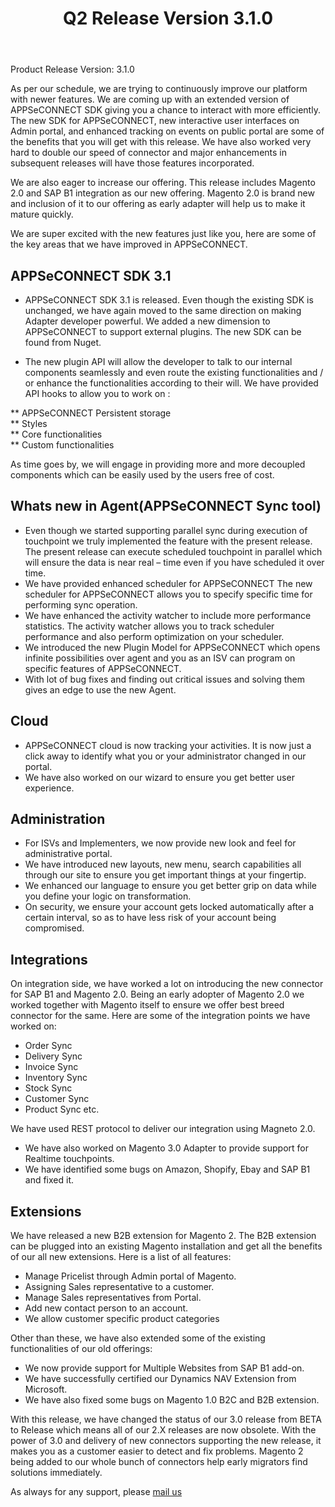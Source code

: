 ﻿---
title: "Q2 Release Version 3.1.0"
toc: true
tag: developers
category: "release-notes"
menus: 
    2016Release:
        title: "Q2 V 3.1.0"
        weight: 3
        icon: fa fa-wpexplorer
        identifier: 2016Q2Release
---
Product Release Version: 3.1.0   

As per our schedule, we are trying to continuously improve our platform with newer features.
We are coming up with an extended version of APPSeCONNECT SDK giving you a chance to 
interact with more efficiently. The new SDK for APPSeCONNECT, new interactive user interfaces 
on Admin portal, and enhanced tracking on events on public portal are some of the benefits 
that you will get with this release. We have also worked very hard to double our speed of 
connector and major enhancements in subsequent releases will have those features incorporated.

We are also eager to increase our offering. This release includes Magento 2.0 and 
SAP B1 integration as our new offering. Magento 2.0 is brand new and inclusion 
of it to our offering as early adapter will help us to make it mature quickly.   

We are super excited with the new features just like you, here are some of the key 
areas that we have improved in APPSeCONNECT.

## APPSeCONNECT SDK 3.1

* APPSeCONNECT SDK 3.1 is released. Even though the existing SDK is unchanged, 
we have again moved to the same direction on making Adapter developer powerful. 
We added a new dimension to APPSeCONNECT to support external plugins. 
The new SDK can be found from Nuget.     

* The new plugin API will allow the developer to talk to our internal components 
seamlessly and even route the existing functionalities and / or enhance the 
functionalities according to their will. We have provided API hooks to allow you 
to work on :      

** APPSeCONNECT Persistent storage          
** Styles          
** Core functionalities        
** Custom functionalities        

As time goes by, we will engage in providing more and more decoupled components 
which can be easily used by the users free of cost.    

## Whats new in Agent(APPSeCONNECT Sync tool)    

* Even though we started supporting parallel sync during execution of touchpoint we truly implemented the feature with the present release. The present release can execute scheduled touchpoint in parallel which will ensure the data is near real – time even if you have scheduled it over time.   
* We have provided enhanced scheduler for APPSeCONNECT The new scheduler for APPSeCONNECT allows you to specify specific time for performing sync operation.  
* We have enhanced the activity watcher to include more performance statistics. The activity watcher allows you to track scheduler performance and also perform optimization on your scheduler.  
* We introduced the new Plugin Model for APPSeCONNECT which opens infinite possibilities over agent and you as an ISV can program on specific features of APPSeCONNECT.  
* With lot of bug fixes and finding out critical issues and solving them gives an edge to use the new Agent.  

## Cloud
* APPSeCONNECT cloud is now tracking your activities. It is now just a click away to identify what you or your administrator changed in our portal.  
* We have also worked on our wizard to ensure you get better user experience.  

## Administration
* For ISVs and Implementers, we now provide new look and feel for administrative portal.
* We have introduced new layouts, new menu, search capabilities all through our site to ensure you get important things at your fingertip.
* We enhanced our language to ensure you get better grip on data while you define your logic on transformation.
* On security, we ensure your account gets locked automatically after a certain interval, so as to have less risk of your account being compromised.

## Integrations
On integration side, we have worked a lot on introducing the new connector for SAP B1 and Magento 2.0. Being an early adopter of Magento 2.0 we worked together with Magento itself to ensure we offer best breed connector for the same.
Here are some of the integration points we have worked on:  
* Order Sync    
* Delivery Sync    
* Invoice Sync    
* Inventory Sync    
* Stock Sync    
* Customer Sync    
* Product Sync etc.    

We have used REST protocol to deliver our integration using Magneto 2.0.  
* We have also worked on Magento 3.0 Adapter to provide support for Realtime 
touchpoints.      
* We have identified some bugs on Amazon, Shopify, Ebay and SAP B1 and fixed it.    

## Extensions
We have released a new B2B extension for Magento 2. The B2B extension can be plugged into an existing Magento installation and get all the benefits of our all new extensions. Here is a list of all features:
* Manage Pricelist through Admin portal of Magento.    
* Assigning Sales representative to a customer.    
* Manage Sales representatives from Portal.    
* Add new contact person to an account.    
* We allow customer specific product categories  
 

Other than these, we have also extended some of the existing functionalities of our old offerings:
* We now provide support for Multiple Websites from SAP B1 add-on.       
* We have successfully certified our Dynamics NAV Extension from Microsoft.        
* We have also fixed some bugs on Magento 1.0 B2C and B2B extension.      

With this release, we have changed the status of our 3.0 release from BETA to 
Release which means all of our 2.X releases are now obsolete. With the power of 
3.0 and delivery of new connectors supporting the new release, it makes you as a 
customer easier to detect and fix problems. Magento 2 being added to our whole 
bunch of connectors help early migrators find solutions immediately.     

 As always for any support, please [mail us](support@appseconnect.com) 
